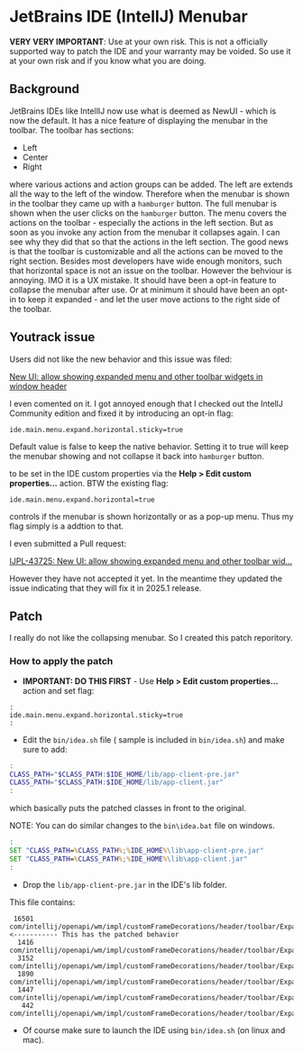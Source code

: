 # JetBrains IDE (IntellJ) Menubar

**VERY VERY IMPORTANT**: Use at your own risk. This is not a officially supported way to patch the IDE and your warranty may be voided. So use it at your own risk and if you know what you are doing.

## Background

JetBrains IDEs like IntellIJ now use what is deemed as NewUI - which is now the default. It has a nice feature of displaying the menubar in the toolbar. The toolbar has sections:

- Left
- Center
- Right

where various actions and action groups can be added. The left are extends all the way to the left of the window. Therefore when the menubar is shown in the toolbar they came up with a `hamburger` button. The full menubar is shown when the user clicks on the `hamburger` button. The menu covers the actions on the toolbar - especially the actions in the left section. But as soon as you invoke any action from the menubar it collapses again. I can see why they did that so that the actions in the left section. The good news is that the toolbar is customizable and all the actions can be moved to the right section. Besides most developers have wide enough monitors, such that horizontal space is not an issue on the toolbar. However the behviour is annoying. IMO it is a UX mistake. It should have been a opt-in feature to collapse the menubar after use. Or at minimum it should have been an opt-in to keep it expanded - and let the user move actions to the right side of the toolbar.


## Youtrack issue

Users did not like the new behavior and this issue was filed:

[New UI: allow showing expanded menu and other toolbar widgets in window header](https://youtrack.jetbrains.com/issue/IJPL-43725)

I even comented on it. I got annoyed enough that I checked out the IntellJ Community edition and fixed it by introducing an opt-in flag:


`ide.main.menu.expand.horizontal.sticky=true`

Default value is false to keep the native behavior. Setting it to true will keep the menubar showing and not collapse it back into `hamburger` button.


to be set in the IDE custom properties via the **Help > Edit custom properties...** action. BTW the existing flag:

`ide.main.menu.expand.horizontal=true`

controls if the menubar is shown horizontally or as a pop-up menu. Thus my flag simply is a addtion to that.

I even submitted a Pull request:

[IJPL-43725: New UI: allow showing expanded menu and other toolbar wid…](https://github.com/JetBrains/intellij-community/pull/2889)

However they have not accepted it yet. In the meantime they updated the issue indicating that they will fix it in 2025.1 release.

## Patch

I really do not like the collapsing menubar. So I created this patch reporitory.

### How to apply the patch

- **IMPORTANT: DO THIS FIRST** - Use **Help > Edit custom properties...** action and set flag:

```properties
:
ide.main.menu.expand.horizontal.sticky=true
:
```

- Edit the `bin/idea.sh` file ( sample is included in `bin/idea.sh`) and make sure to add:

```bash
:
CLASS_PATH="$CLASS_PATH:$IDE_HOME/lib/app-client-pre.jar"
CLASS_PATH="$CLASS_PATH:$IDE_HOME/lib/app-client.jar"
:
```
  which basically puts the patched classes in front to the original.


NOTE: You can do similar changes to the `bin\idea.bat` file on windows.

```bat
:
SET "CLASS_PATH=%CLASS_PATH%;%IDE_HOME%\lib\app-client-pre.jar"
SET "CLASS_PATH=%CLASS_PATH%;%IDE_HOME%\lib\app-client.jar"
:
```

- Drop the `lib/app-client-pre.jar` in the IDE's lib folder.

This file contains:

```
 16501 com/intellij/openapi/wm/impl/customFrameDecorations/header/toolbar/ExpandableMenu.class <----------- This has the patched behavior
  1416 com/intellij/openapi/wm/impl/customFrameDecorations/header/toolbar/ExpandableMenu$2.class
  3152 com/intellij/openapi/wm/impl/customFrameDecorations/header/toolbar/ExpandableMenu$HeaderColorfulPanel.class
  1890 com/intellij/openapi/wm/impl/customFrameDecorations/header/toolbar/ExpandableMenu$ShadowComponent.class
  1447 com/intellij/openapi/wm/impl/customFrameDecorations/header/toolbar/ExpandableMenu$ShadowComponent$1.class
   442 com/intellij/openapi/wm/impl/customFrameDecorations/header/toolbar/ExpandableMenuKt.class
```

- Of course make sure to launch the IDE using `bin/idea.sh` (on linux and mac).
